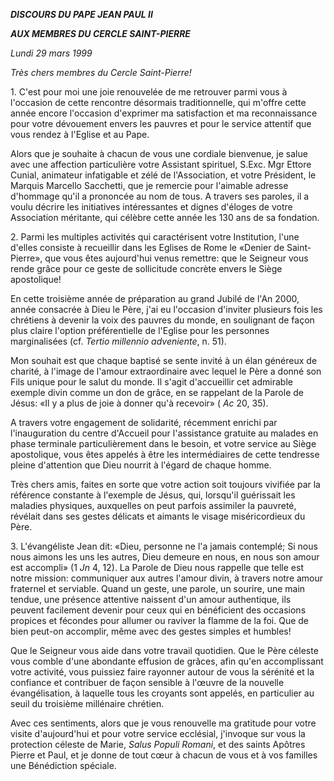 ***DISCOURS DU PAPE JEAN PAUL II***

***AUX MEMBRES DU CERCLE SAINT-PIERRE***

*Lundi 29 mars 1999*

*Très chers membres du Cercle Saint-Pierre!*

1\. C'est pour moi une joie renouvelée de me retrouver parmi vous à l'occasion de cette rencontre désormais traditionnelle, qui m'offre cette année encore l'occasion d'exprimer ma satisfaction et ma reconnaissance pour votre dévouement envers les pauvres et pour le service attentif que vous rendez à l'Eglise et au Pape.

Alors que je souhaite à chacun de vous une cordiale bienvenue, je salue avec une affection particulière votre Assistant spirituel, S.Exc. Mgr Ettore Cunial, animateur infatigable et zélé de l'Association, et votre Président, le Marquis Marcello Sacchetti, que je remercie pour l'aimable adresse d'hommage qu'il a prononcée au nom de tous. A travers ses paroles, il a voulu décrire les initiatives intéressantes et dignes d'éloges de votre Association méritante, qui célèbre cette année les 130 ans de sa fondation.

2\. Parmi les multiples activités qui caractérisent votre Institution, l'une d'elles consiste à recueillir dans les Eglises de Rome le «Denier de Saint-Pierre», que vous êtes aujourd'hui venus remettre: que le Seigneur vous rende grâce pour ce geste de sollicitude concrète envers le Siège apostolique!

En cette troisième année de préparation au grand Jubilé de l'An 2000, année consacrée à Dieu le Père, j'ai eu l'occasion d'inviter plusieurs fois les chrétiens à devenir la voix des pauvres du monde, en soulignant de façon plus claire l'option préférentielle de l'Eglise pour les personnes marginalisées (cf. *Tertio millennio adveniente*, n. 51).

Mon souhait est que chaque baptisé se sente invité à un élan généreux de charité, à l'image de l'amour extraordinaire avec lequel le Père a donné son Fils unique pour le salut du monde. Il s'agit d'accueillir cet admirable exemple divin comme un don de grâce, en se rappelant de la Parole de Jésus: «Il y a plus de joie à donner qu'à recevoir» ( *Ac* 20, 35).

A travers votre engagement de solidarité, récemment enrichi par l'inauguration du centre d'Accueil pour l'assistance gratuite au malades en phase terminale particulièrement dans le besoin, et votre service au Siège apostolique, vous êtes appelés à être les intermédiaires de cette tendresse pleine d'attention que Dieu nourrit à l'égard de chaque homme.

Très chers amis, faites en sorte que votre action soit toujours vivifiée par la référence constante à l'exemple de Jésus, qui, lorsqu'il guérissait les maladies physiques, auxquelles on peut parfois assimiler la pauvreté, révélait dans ses gestes délicats et aimants le visage miséricordieux du Père.

3\. L'évangéliste Jean dit: «Dieu, personne ne l'a jamais contemplé; Si nous nous aimons les uns les autres, Dieu demeure en nous, en nous son amour est accompli» (1 *Jn* 4, 12). La Parole de Dieu nous rappelle que telle est notre mission: communiquer aux autres l'amour divin, à travers notre amour fraternel et serviable. Quand un geste, une parole, un sourire, une main tendue, une présence attentive naissent d'un amour authentique, ils peuvent facilement devenir pour ceux qui en bénéficient des occasions propices et fécondes pour allumer ou raviver la flamme de la foi. Que de bien peut-on accomplir, même avec des gestes simples et humbles!

Que le Seigneur vous aide dans votre travail quotidien. Que le Père céleste vous comble d'une abondante effusion de grâces, afin qu'en accomplissant votre activité, vous puissiez faire rayonner autour de vous la sérénité et la confiance et contribuer de façon sensible à l'œuvre de la nouvelle évangélisation, à laquelle tous les croyants sont appelés, en particulier au seuil du troisième millénaire chrétien.

Avec ces sentiments, alors que je vous renouvelle ma gratitude pour votre visite d'aujourd'hui et pour votre service ecclésial, j'invoque sur vous la protection céleste de Marie, *Salus Populi Romani*, et des saints Apôtres Pierre et Paul, et je donne de tout cœur à chacun de vous et à vos familles une Bénédiction spéciale.